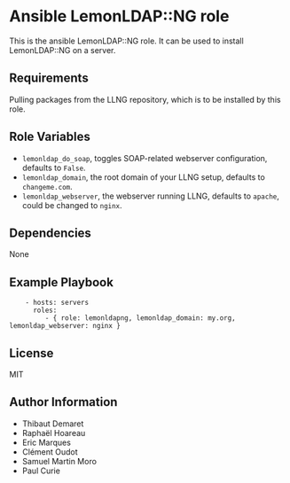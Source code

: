 Ansible LemonLDAP::NG role
=========

This is the ansible LemonLDAP::NG role. It can be used to install LemonLDAP::NG on a server.

Requirements
------------

Pulling packages from the LLNG repository, which is to be installed by this role.

Role Variables
--------------

 * `lemonldap_do_soap`, toggles SOAP-related webserver configuration, defaults to `False`.
 * `lemonldap_domain`, the root domain of your LLNG setup, defaults to `changeme.com`.
 * `lemonldap_webserver`, the webserver running LLNG, defaults to `apache`, could be changed to `nginx`.

Dependencies
------------

None

Example Playbook
----------------

```
    - hosts: servers
      roles:
         - { role: lemonldapng, lemonldap_domain: my.org, lemonldap_webserver: nginx }
```

License
-------

MIT

Author Information
------------------

 * Thibaut Demaret
 * Raphaël Hoareau
 * Eric Marques
 * Clément Oudot
 * Samuel Martin Moro
 * Paul Curie
